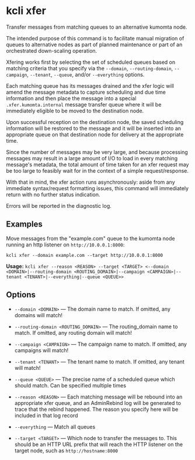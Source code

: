 # kcli xfer


Transfer messages from matching queues to an alternative kumomta node.

The intended purpose of this command is to facilitate manual migration of queues to alternative nodes as part of planned maintenance or part of an orchestrated down-scaling operation.

Xfering works first by selecting the set of scheduled queues based on matching criteria that you specify via the `--domain`, `--routing-domain`, `--campaign`, `--tenant`, `--queue`, and/or `--everything` options.

Each matching queue has its messages drained and the xfer logic will amend the message metadata to capture scheduling and due time information and then place the message into a special `.xfer.kumomta.internal` message transfer queue where it will be immediately eligible to be moved to the destination node.

Upon successful reception on the destination node, the saved scheduling information will be restored to the message and it will be inserted into an appropriate queue on that destination node for delivery at the appropriate time.

Since the number of messages may be very large, and because processing messages may result in a large amount of I/O to load in every matching message's metadata, the total amount of time taken for an xfer request may be too large to feasibly wait for in the context of a simple request/response.

With that in mind, the xfer action runs asynchronously: aside from any immediate syntax/request formatting issues, this command will immediately return with no further status indication.

Errors will be reported in the diagnostic log.

## Examples

Move messages from the "example.com" queue to the kumomta node running an http listener on `http://10.0.0.1:8000`:

``` kcli xfer --domain example.com --target http://10.0.0.1:8000 ```


**Usage:** `kcli xfer --reason <REASON> --target <TARGET> <--domain <DOMAIN>|--routing-domain <ROUTING_DOMAIN>|--campaign <CAMPAIGN>|--tenant <TENANT>|--everything|--queue <QUEUE>>`

## Options


* `--domain <DOMAIN>` — The domain name to match. If omitted, any domains will match!

* `--routing-domain <ROUTING_DOMAIN>` — The routing_domain name to match. If omitted, any routing domain will match!

* `--campaign <CAMPAIGN>` — The campaign name to match. If omitted, any campaigns will match!

* `--tenant <TENANT>` — The tenant name to match. If omitted, any tenant will match!

* `--queue <QUEUE>` — The precise name of a scheduled queue which should match. Can be specified multiple times

* `--reason <REASON>` — Each matching message will be rebound into an appropriate xfer queue, and an AdminRebind log will be generated to trace that the rebind happened.  The reason you specify here will be included in that log record

* `--everything` — Match all queues

* `--target <TARGET>` — Which node to transfer the messages to. This should be an HTTP URL prefix that will reach the HTTP listener on the target node, such as `http://hostname:8000`



